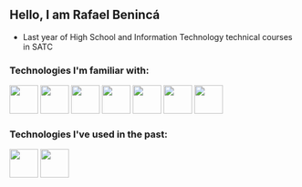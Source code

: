 <h2> Hello, I am Rafael Benincá </h2>

- Last year of High School and Information Technology technical courses in SATC

### Technologies I'm familiar with:
<img src="https://cdn.jsdelivr.net/gh/devicons/devicon/icons/mysql/mysql-original-wordmark.svg" width="50" height="50"/> <img src="https://cdn.jsdelivr.net/gh/devicons/devicon/icons/blender/blender-original.svg" width="50" height="50"/> <img src="https://cdn.jsdelivr.net/gh/devicons/devicon/icons/python/python-original.svg" width="50" height="50"/> <img src="https://upload.wikimedia.org/wikipedia/commons/thumb/4/4c/Typescript_logo_2020.svg/2048px-Typescript_logo_2020.svg.png" width="50" height="50"/>
<img src="https://upload.wikimedia.org/wikipedia/commons/6/6a/JavaScript-logo.png" width="50" height="50"/> <img src="https://upload.wikimedia.org/wikipedia/commons/thumb/a/a7/React-icon.svg/1200px-React-icon.svg.png" width="50" height="50"/> <img src="https://www.gstatic.com/devrel-devsite/prod/vb4766d511641fb9a17edf27ece72c6c6ca056c75a92d2c9b1f18896d7eaaa135/firebase/images/touchicon-180.png" width="50" height="50"/>

### Technologies I've used in the past:
<img src="https://cdn.jsdelivr.net/gh/devicons/devicon/icons/csharp/csharp-original.svg" width="50" height="50"/> 
<img src="https://cdn.jsdelivr.net/gh/devicons/devicon/icons/arduino/arduino-original-wordmark.svg" width="50" height="50"/>
